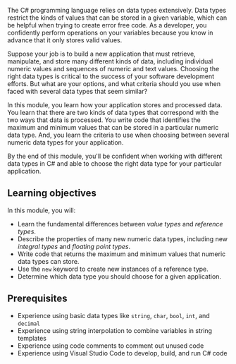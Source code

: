 



The C# programming language relies on data types extensively. Data types restrict the kinds of values that can be stored in a given variable, which can be helpful when trying to create error free code. As a developer, you confidently perform operations on your variables because you know in advance that it only stores valid values.

Suppose your job is to build a new application that must retrieve, manipulate, and store many different kinds of data, including individual numeric values and sequences of numeric and text values. Choosing the right data types is critical to the success of your software development efforts. But what are your options, and what criteria should you use when faced with several data types that seem similar?

In this module, you learn how your application stores and processed data. You learn that there are two kinds of data types that correspond with the two ways that data is processed. You write code that identifies the maximum and minimum values that can be stored in a particular numeric data type. And, you learn the criteria to use when choosing between several numeric data types for your application.

By the end of this module, you'll be confident when working with different data types in C# and able to choose the right data type for your particular application.

## Learning objectives

In this module, you will:

- Learn the fundamental differences between *value types* and *reference types*.
- Describe the properties of many new numeric data types, including new *integral types* and *floating point types*.
- Write code that returns the maximum and minimum values that numeric data types can store.
- Use the `new` keyword to create new instances of a reference type.
- Determine which data type you should choose for a given application.

## Prerequisites

- Experience using basic data types like `string`, `char`, `bool`, `int`, and `decimal`
- Experience using string interpolation to combine variables in string templates
- Experience using code comments to comment out unused code
- Experience using Visual Studio Code to develop, build, and run C# code
